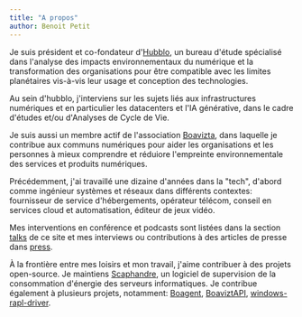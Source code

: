 ```yaml
---
title: "A propos"
author: Benoit Petit
---
```


Je suis président et co-fondateur d'[Hubblo](https://hubblo.org), un bureau d'étude spécialisé dans l'analyse des impacts environnementaux du numérique et la transformation des organisations pour être compatible avec les limites planétaires vis-à-vis leur usage et conception des technologies.

Au sein d'hubblo, j'interviens sur les sujets liés aux infrastructures numériques et en particulier les datacenters et l'IA générative, dans le cadre d'études et/ou d'Analyses de Cycle de Vie.

Je suis aussi un membre actif de l'association [Boavizta](https://boavizta.org), dans laquelle je contribue aux communs numériques pour aider les organisations et les personnes à mieux comprendre et réduiore l'empreinte environnementale des services et produits numériques.

Précédemment, j'ai travaillé une dizaine d'années dans la "tech", d'abord comme ingénieur systèmes et réseaux dans différents contextes: fournisseur de service d'hébergements, opérateur télécom, conseil en services cloud et automatisation, éditeur de jeux vidéo.

Mes interventions en conférence et podcasts sont listées dans la section [talks](/talks) de ce site et mes interviews ou contributions à des articles de presse dans [press](/press).

À la frontière entre mes loisirs et mon travail, j'aime contribuer à des projets open-source. Je maintiens [Scaphandre](https://github.com/hubblo-org/scaphandre), un logiciel de supervision de la consommation d'énergie des serveurs informatiques. Je contribue également à plusieurs projets, notamment: [Boagent](https://github.com/boavizta/boagent), [BoaviztAPI](https://github.com/boavizta/boaviztapi), [windows-rapl-driver](https://github.com/hubblo-org/windows-rapl-driver).
